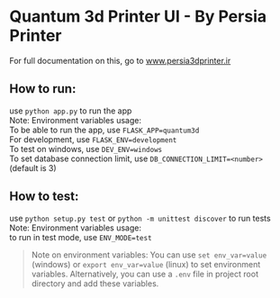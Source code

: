 # Quantum 3d Printer UI - By Persia Printer
For full documentation on this, go to www.persia3dprinter.ir

## How to run:  
use `python app.py` to run the app  
Note: Environment variables usage:  
To be able to run the app, use `FLASK_APP=quantum3d`  
For development, use `FLASK_ENV=development`  
To test on windows, use `DEV_ENV=windows`  
To set database connection limit, use `DB_CONNECTION_LIMIT=<number>` (default is 3)

## How to test:  
use `python setup.py test` or `python -m unittest discover` to run tests  
Note: Environment variables usage:  
to run in test mode, use `ENV_MODE=test`

> Note on environment variables: You can use `set env_var=value` (windows) or `export env_var=value` (linux) to set environment variables. Alternatively, you can use a `.env` file in project root directory and add these variables.